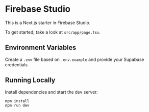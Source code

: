 # Firebase Studio

This is a Next.js starter in Firebase Studio.

To get started, take a look at `src/app/page.tsx`.

## Environment Variables

Create a `.env` file based on `.env.example` and provide your Supabase credentials.

## Running Locally

Install dependencies and start the dev server:

```bash
npm install
npm run dev
```
